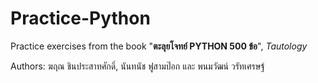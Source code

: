 # Practice-Python

Practice exercises from the book "**ตะลุยโจทย์ PYTHON 500 ข้อ**", _Tautology_

Authors: ฆฤณ ชินประสาทศักดิ์, นันทนัช ฟูสามป๊อก และ พนมวัฒน์ วรัทเศรษฐ์
